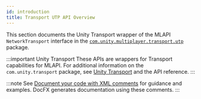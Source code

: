 ```yaml
---
id: introduction
title: Transport UTP API Overview
---
```


This section documents the Unity Transport wrapper of the MLAPI `NetworkTransport` interface in the [`com.unity.multiplayer.transport.utp`](../transport-utp/about-transport-utp.md) package. 

:::important Unity Transport
These APIs are wrappers for Transport capabilities for MLAPI. For additional information on the `com.unity.transport` package, see [Unity Transport](/transport/index.md) and the API reference.
:::

:::note
See [Document your code with XML comments](https://docs.microsoft.com/en-us/dotnet/csharp/codedoc) for guidance and examples. DocFX generates documentation using these comments.
:::

